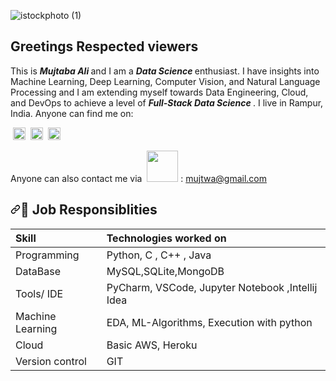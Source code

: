 ![istockphoto (1)](https://user-images.githubusercontent.com/74107667/156907927-f76db870-fc89-4d30-ba17-04d6fbfa18c7.jpg)


<h2>Greetings Respected viewers </h2>

<p>
This is <strong><i> Mujtaba Ali </i></strong> and I am a <strong><i> Data Science </i></strong> enthusiast. I have insights into Machine Learning, Deep Learning, Computer Vision, and Natural Language Processing and I am extending myself towards Data Engineering, Cloud, and DevOps to achieve a level of <strong><i> Full-Stack Data Science </i></strong> . I live in Rampur, India.
Anyone can find me on:  
</p>

<p dir="auto">&nbsp;<a href="https://github.com/mujtwa/"><img src="https://github.com/mujtwa/setup/blob/main/linkdinlogo.png" height="20" style="max-width: 100%;"><img style="max-width: 100%;"></a>
&nbsp;<a href="https://www.instagram.com/mujtwa/" rel="nofollow"><img src="https://github.com/mujtwa/setup/blob/main/instalogo.png" height="20" style="max-width: 100%;"><img style="max-width: 100%;"></a>
&nbsp;<a href="https://twitter.com/Mujtwa" rel="nofollow"><img src="https://github.com/mujtwa/setup/blob/main/twitterlogo.jpg" height="20" style="max-width: 100%;"><img style="max-width: 100%;"></a>

  
 <p dir="auto">Anyone can also contact me via
&nbsp;<a target="_blank" rel="noopener noreferrer" href="https://github.com/mujtwa/setup/blob/main/Gmaillogo.png"><img src="https://github.com/mujtwa/setup/blob/main/Gmaillogo.png" width="50" style="max-width: 100%;"></a><a target="_blank" rel="noopener noreferrer" href=""><img style="max-width: 100%;"></a> : <a href="mailto:mujtwa@gmail.com">mujtwa@gmail.com</a></p>

<!--job resposibiliy-->
<h2 dir="auto"><a id="user-content-wrench-job-responsiblities" class="anchor" aria-hidden="true" href="#wrench-job-responsiblities"><svg class="octicon octicon-link" viewBox="0 0 16 16" version="1.1" width="16" height="16" aria-hidden="true"><path fill-rule="evenodd" d="M7.775 3.275a.75.75 0 001.06 1.06l1.25-1.25a2 2 0 112.83 2.83l-2.5 2.5a2 2 0 01-2.83 0 .75.75 0 00-1.06 1.06 3.5 3.5 0 004.95 0l2.5-2.5a3.5 3.5 0 00-4.95-4.95l-1.25 1.25zm-4.69 9.64a2 2 0 010-2.83l2.5-2.5a2 2 0 012.83 0 .75.75 0 001.06-1.06 3.5 3.5 0 00-4.95 0l-2.5 2.5a3.5 3.5 0 004.95 4.95l1.25-1.25a.75.75 0 00-1.06-1.06l-1.25 1.25a2 2 0 01-2.83 0z"></path></svg></a><g-emoji class="g-emoji" alias="wrench" fallback-src="https://github.githubassets.com/images/icons/emoji/unicode/1f527.png">🔧</g-emoji> Job Responsiblities</h2>
<!-- techs on i worked -->
<table>
<thead>
<tr>
<th align="left">Skill</th>
<th align="left">Technologies worked on</th>
</tr>
</thead>
<tbody>
<tr>
<td align="left">Programming</td>
<td align="left">Python, C , C++ , Java</td>
</tr>
<tr>
<td align="left">DataBase</td>
<td align="left">MySQL,SQLite,MongoDB</td>
</tr>
<tr>
<td align="left">Tools/ IDE</td>
<td align="left">PyCharm, VSCode, Jupyter Notebook
 ,Intellij Idea</td>
</tr>
<tr>
<td align="left">Machine Learning</td>
<td align="left">EDA, ML-Algorithms, Execution with python</td>
</tr>
<!-- <tr>
<td align="left">Deep Learning</td>
<td align="left">Neural Networks , Computer Vision, Transfer learning, Execution with Python</td>
</tr> -->
<tr>
<!-- <td align="left">Natural Language Processing</td>
<td align="left">Neural Network , Transfer learning, Execution with Python</td>
</tr>
<tr>
<td align="left">Big Data</td>
<td align="left">Hadoop , Spark</td>
</tr>-->
<tr>
<td align="left">Cloud</td> 
<td align="left">Basic AWS, Heroku</td>
</tr>
<!-- <tr>
<td align="left">Operating System</td>
<td align="left">MacOs, Windows</td>
</tr>
<tr>
<td align="left">Hardware</td>
<td align="left">Tesla T4 from google colab</td>
</tr> -->
<tr>
<td align="left">Version control</td>
<td align="left">GIT</td>
</tr>
</tbody>
</table>




<!--
**mujtwa/mujtwa** is a ✨ _special_ ✨ repository because its `README.md` (this file) appears on your GitHub profile.

Here are some ideas to get you started:

- 🔭 I’m currently working on ...
- 🌱 I’m currently learning ...
- 👯 I’m looking to collaborate on ...
- 🤔 I’m looking for help with ...
- 💬 Ask me about ...
- 📫 How to reach me: ...
- 😄 Pronouns: ...
- ⚡ Fun fact: ...
-->
